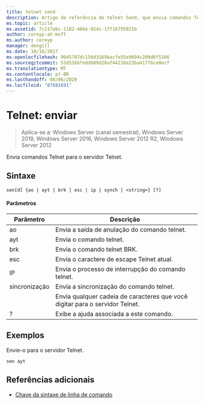 ```yaml
---
title: telnet send
description: Artigo de referência do telnet Send, que envia comandos Telnet para o servidor Telnet.
ms.topic: article
ms.assetid: 7c217abc-1182-466e-914c-1ff16755021b
author: coreyp-at-msft
ms.author: coreyp
manager: dongill
ms.date: 10/16/2017
ms.openlocfilehash: 9045707dc156d3169bacfe55e9094c200d6f5166
ms.sourcegitcommit: 53d526bfeddb89d28af44210a23ba417f6ce0ecf
ms.translationtype: MT
ms.contentlocale: pt-BR
ms.lasthandoff: 08/06/2020
ms.locfileid: "87881691"
---
```

# <a name="telnet-send"></a>Telnet: enviar

> Aplica-se a: Windows Server (canal semestral), Windows Server 2019, Windows Server 2016, Windows Server 2012 R2, Windows Server 2012

Envia comandos Telnet para o servidor Telnet.

## <a name="syntax"></a>Sintaxe
```
sen[d] {ao | ayt | brk | esc | ip | synch | <string>} [?]
```
#### <a name="parameters"></a>Parâmetros

| Parâmetro |                     Descrição                      |
|-----------|------------------------------------------------------|
|    ao     |       Envia a saída de anulação do comando telnet.        |
|    ayt    |       Envia o comando telnet.       |
|    brk    |            Envia o comando telnet BRK.            |
|    esc    |      Envia o caractere de escape Telnet atual.      |
|    IP     |     Envia o processo de interrupção do comando telnet.     |
|   sincronização   |           Envia a sincronização do comando telnet.           |
| <string>  | Envia qualquer cadeia de caracteres que você digitar para o servidor Telnet. |
|     ?     |     Exibe a ajuda associada a este comando.      |

## <a name="examples"></a>Exemplos
Envie-o para o servidor Telnet.
```
sen ayt
```
## <a name="additional-references"></a>Referências adicionais
- [Chave da sintaxe de linha de comando](command-line-syntax-key.md)
